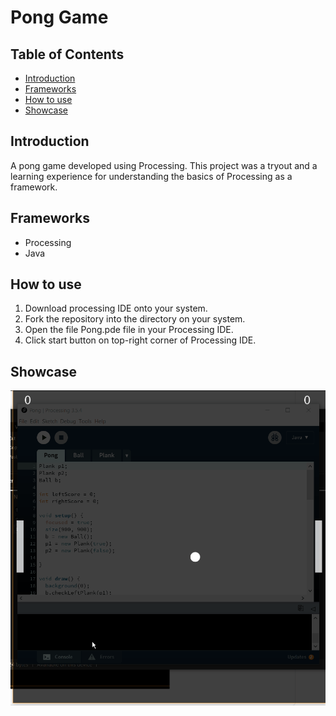 # Pong Game

## Table of Contents

- [ Introduction ](#intro)
- [ Frameworks ](#frameworks)
- [ How to use ](#how)
- [ Showcase ](#showcase)

<a name="intro"></a>
## Introduction

A pong game developed using Processing. This project was a tryout and a learning experience for understanding the basics of Processing as a framework.

<a name="frameworks"></a>
## Frameworks

- Processing
- Java

<a name="how"></a>
## How to use

1. Download processing IDE onto your system.
2. Fork the repository into the directory on your system.
3. Open the file Pong.pde file in your Processing IDE.
4. Click start button on top-right corner of Processing IDE.

<a name="showcase"></a>
## Showcase

![alt text](https://github.com/DawidCiechowski/Pong-Game/blob/master/img/PONG.gif)